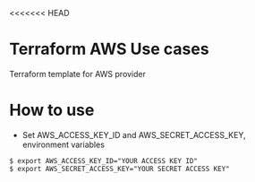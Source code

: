 <<<<<<< HEAD
# Terraform AWS Use cases
Terraform template for AWS provider

# How to use

- Set AWS_ACCESS_KEY_ID and AWS_SECRET_ACCESS_KEY, environment variables

```
$ export AWS_ACCESS_KEY_ID="YOUR ACCESS KEY ID"
$ export AWS_SECRET_ACCESS_KEY="YOUR SECRET ACCESS KEY"
```


